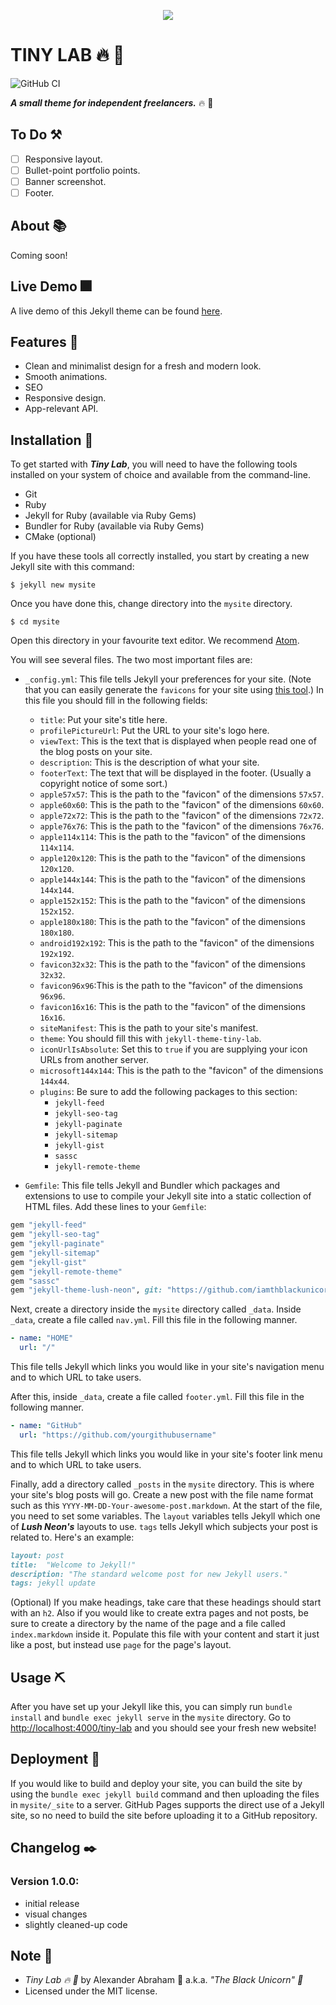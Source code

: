 <p align="center">
 <img src="https://github.com/iamtheblackunicorn/iamtheblackunicorn/raw/main/assets/banner.png"/>
</p>

# TINY LAB :fire: :test_tube:

![GitHub CI](https://github.com/iamtheblackunicorn/tiny-lab/actions/workflows/jekyll.yml/badge.svg)

***A small theme for independent freelancers.*** :fire: :test_tube:

## To Do :hammer_and_pick:

- [ ] Responsive layout.
- [ ] Bullet-point portfolio points.
- [ ] Banner screenshot.
- [ ] Footer.

## About :books:

Coming soon!

## Live Demo :fireworks:

A live demo of this Jekyll theme can be found [here](https://blckunicorn.art/tiny-lab).

## Features :test_tube:

- Clean and minimalist design for a fresh and modern look.
- Smooth animations.
- SEO
- Responsive design.
- App-relevant API.


## Installation :hammer:

To get started with ***Tiny Lab***, you will need to have the following tools installed on your system of choice and available from the command-line.

- Git
- Ruby
- Jekyll for Ruby (available via Ruby Gems)
- Bundler for Ruby (available via Ruby Gems)
- CMake (optional)

If you have these tools all correctly installed, you start by creating a new Jekyll site with this command:

```
$ jekyll new mysite
```

Once you have done this, change directory into the `mysite` directory.

```
$ cd mysite
```

Open this directory in your favourite text editor. We recommend [Atom](https://atom.io).

You will see several files. The two most important files are:

- `_config.yml`: This file tells Jekyll your preferences for your site. (Note that you can easily generate the `favicons` for your site using [this tool](https://www.favicon-generator.org/).) In this file you should fill in the following fields:
  - `title`: Put your site's title here.
  - `profilePictureUrl`: Put the URL to your site's logo here.
  - `viewText`: This is the text that is displayed when people read one of the blog posts on your site.
  - `description`: This is the description of what your site.
  - `footerText`: The text that will be displayed in the footer. (Usually a copyright notice of some sort.)
  - `apple57x57`: This is the path to the "favicon" of the dimensions `57x57`.
  - `apple60x60`: This is the path to the "favicon" of the dimensions `60x60`.
  - `apple72x72`: This is the path to the "favicon" of the dimensions `72x72`.
  - `apple76x76`: This is the path to the "favicon" of the dimensions `76x76`.
  - `apple114x114`: This is the path to the "favicon" of the dimensions `114x114`.
  - `apple120x120`: This is the path to the "favicon" of the dimensions `120x120`.
  - `apple144x144`: This is the path to the "favicon" of the dimensions `144x144`.
  - `apple152x152`: This is the path to the "favicon" of the dimensions `152x152`.
  - `apple180x180`: This is the path to the "favicon" of the dimensions `180x180`.
  - `android192x192`: This is the path to the "favicon" of the dimensions `192x192`.
  - `favicon32x32`: This is the path to the "favicon" of the dimensions `32x32`.
  - `favicon96x96`:This is the path to the "favicon" of the dimensions `96x96`.
  - `favicon16x16`: This is the path to the "favicon" of the dimensions `16x16`.
  - `siteManifest`: This is the path to your site's manifest.
  - `theme`: You should fill this with `jekyll-theme-tiny-lab`.
  - `iconUrlIsAbsolute`: Set this to `true` if you are supplying your icon URLs from another server.
  - `microsoft144x144`: This is the path to the "favicon" of the dimensions `144x44`.
  - `plugins`: Be sure to add the following packages to this section:
    - `jekyll-feed`
    - `jekyll-seo-tag`
    - `jekyll-paginate`
    - `jekyll-sitemap`
    - `jekyll-gist`
    - `sassc`
    - `jekyll-remote-theme`

- `Gemfile`: This file tells Jekyll and Bundler which packages and extensions to use to compile your Jekyll site into a static collection of HTML files. Add these lines to your `Gemfile`:

```Ruby
gem "jekyll-feed"
gem "jekyll-seo-tag"
gem "jekyll-paginate"
gem "jekyll-sitemap"
gem "jekyll-gist"
gem "jekyll-remote-theme"
gem "sassc"
gem "jekyll-theme-lush-neon", git: "https://github.com/iamthblackunicorn/tiny-lab", branch: "main"
```

Next, create a directory inside the `mysite` directory called `_data`. Inside `_data`, create a file called `nav.yml`. Fill this file in the following manner.

```YAML
- name: "HOME"
  url: "/"
```

This file tells Jekyll which links you would like in your site's navigation menu and to which URL to take users.

After this, inside `_data`, create a file called `footer.yml`. Fill this file in the following manner.

```YAML
- name: "GitHub"
  url: "https://github.com/yourgithubusername"
```

This file tells Jekyll which links you would like in your site's footer link menu and to which URL to take users.

Finally, add a directory called `_posts` in the `mysite` directory. This is where your site's blog posts will go. Create a new post with the file name format such as this `YYYY-MM-DD-Your-awesome-post.markdown`. At the start of the file, you need to set some variables. The `layout` variables tells Jekyll which one of ***Lush Neon's*** layouts to use. `tags` tells Jekyll which subjects your post is related to. Here's an example:

```Markdown
layout: post
title:  "Welcome to Jekyll!"
description: "The standard welcome post for new Jekyll users."
tags: jekyll update
```

(Optional) If you make headings, take care that these headings should start with an `h2`. Also if you would like to create extra pages and not posts, be sure to create a directory by the name of the page and a file called `index.markdown` inside it. Populate this file with your content and start it just like a post, but instead use `page` for the page's layout.

## Usage :pick:

After you have set up your Jekyll like this, you can simply run `bundle install` and `bundle exec jekyll serve` in the `mysite` directory. Go to [http://localhost:4000/tiny-lab](http://localhost:4000/tiny-lab) and you should see your fresh new website!

## Deployment :flight_departure:

If you would like to build and deploy your site, you can build the site by using the `bundle exec jekyll build` command and then uploading the files in `mysite/_site` to a server. GitHub Pages supports the direct use of a Jekyll site, so no need to build the site before uploading it to a GitHub repository.

## Changelog :black_nib:

### Version 1.0.0:

- initial release
- visual changes
- slightly cleaned-up code

## Note :scroll:

- *Tiny Lab :fire: :test_tube:* by Alexander Abraham :black_heart: a.k.a. *"The Black Unicorn" :unicorn:*
- Licensed under the MIT license.
